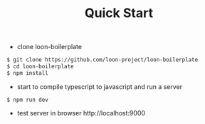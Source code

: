 <h1 align="center">Quick Start</h1>

<br>

* clone loon-boilerplate
```bash
$ git clone https://github.com/loon-project/loon-boilerplate
$ cd loon-boilerplate
$ npm install
```

* start to compile typescript to javascript and run a server
```bash
$ npm run dev
```

* test server in browser http://localhost:9000

